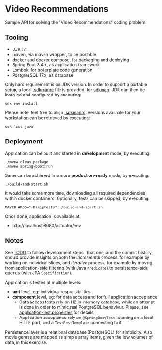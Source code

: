 # Video Recommendations

Sample API for solving the "Video Recommendations" coding problem.

## Tooling

* JDK 17
* maven, via maven wrapper, to be portable
* docker and docker compose, for packaging and deploying
* Spring Boot 3.4.x, as application framework
* Lombok, for boilerplate code generation
* PostgresSQL 17.x, as database

Only hard requirement is on JDK version. In order to support a portable setup, a local [.sdkmanrc](./.sdkmanrc) file is provided, 
for [sdkman](https://sdkman.io/). JDK can then be installed and configured by executing:

```shell
sdk env install
```

Please note, feel free to align [.sdkmanrc](./.sdkmanrc). Versions available for your workstation can be retrieved by executing:

```shell
sdk list java
```

## Deployment

Application can be built and started in **development** mode, by executing:

```shell
./mvnw clean package
./mvnw spring-boot:run
```

Same can be achieved in a more **production-ready** mode, by executing:

```shell
./build-and-start.sh
```

It would take some more time, downloading all required dependencies within docker containers. Optionally, tests can be skipped, by executing:

```shell
MAVEN_ARGS="-DskipTests" ./build-and-start.sh
```

Once done, application is available at:
* http://localhost:8080/actuator/env

## Notes

See [TODO](TODO.md) to follow development steps. That one, and the commit history, should provide insights on both the 
_incremental_ process, for example by working on individual slices, and _iterative_ process, for example by moving from
application-side filtering (with Java `Predicate`) to persistence-side queries (with JPA `Specification`).

Application is tested at multiple levels:
* **unit** level, eg: individual responsibilities
* **component** level, eg: for data access and for full application acceptance 
  * Data access tests rely on H2 in-memory database, while an attempt is done in order to mimic real PostgreSQL behaviour. Please, see [application-test.properties](src/test/resources/application-test.properties) for details
  * Application acceptance rely on `@SpringBootTest` listening on a local HTTP port, and a `TestRestTemplate` connecting to it

Persistence layer is a relational database (PostgreSQL) for simplicity. Also, movie genres are mapped as simple array items, 
given the low volumes of data, in this exercise.